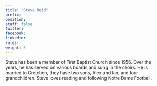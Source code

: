 ```yaml
---
title: "Steve Reid"
prefix:
position:
staff: false
twitter:
facebook:
linkedin:
roles:
weight: 5
---
```


Steve has been a member of First Baptist Church since 1956. Over the years, he has served on various boards and sung in the choirs. He is married to Gretchen, they have two sons, Alex and Ian, and four grandchildren. Steve loves reading and following Notre Dame Football.
